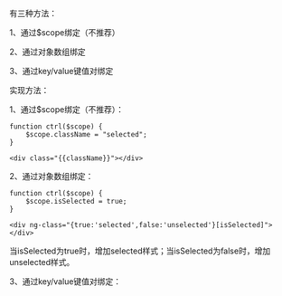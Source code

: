 有三种方法：

1、通过$scope绑定（不推荐）

2、通过对象数组绑定

3、通过key/value键值对绑定

实现方法：

1、通过$scope绑定（不推荐）：

```
function ctrl($scope) {   
    $scope.className = "selected";  
}  
```

```
<div class="{{className}}"></div>  
```

2、通过对象数组绑定：

```
function ctrl($scope) {   
    $scope.isSelected = true;  
} 
```

```
<div ng-class="{true:'selected',false:'unselected'}[isSelected]"></div>  
```

当isSelected为true时，增加selected样式；当isSelected为false时，增加unselected样式。

3、通过key/value键值对绑定：



